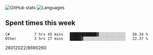 ![GitHub stats](https://github-readme-stats.vercel.app/api?username=emipa606&theme=github_dark&show_icons=true) 
![Languages](https://github-readme-stats.vercel.app/api/top-langs/?username=emipa606&theme=github_dark&layout=compact)

## Spent times this week
<!--START_SECTION:waka-->

```text
C#           7 hrs 45 mins   ████████████▓░░░░░░░░░░░░   50.34 %
Other        3 hrs 27 mins   █████▓░░░░░░░░░░░░░░░░░░░   22.37 %
```

<!--END_SECTION:waka-->


26012022/8690260
